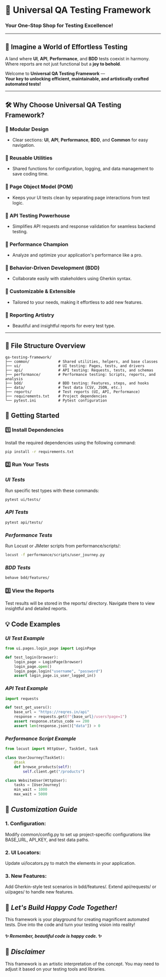 # 🎯 **Universal QA Testing Framework**  
### **Your One-Stop Shop for Testing Excellence!**  

---

## 🌟 Imagine a World of Effortless Testing  

A land where **UI**, **API**, **Performance**, and **BDD** tests coexist in harmony.  
Where reports are not just functional but a **joy to behold**.  

Welcome to **Universal QA Testing Framework** —  
**Your key to unlocking efficient, maintainable, and artistically crafted automated tests!**  

---

## 🛠️ **Why Choose Universal QA Testing Framework?**

### **🔹 Modular Design**
- Clear sections: **UI**, **API**, **Performance**, **BDD**, and **Common** for easy navigation.

### **🔹 Reusable Utilities**
- Shared functions for configuration, logging, and data management to save coding time.

### **🔹 Page Object Model (POM)**
- Keeps your UI tests clean by separating page interactions from test logic.

### **🔹 API Testing Powerhouse**
- Simplifies API requests and response validation for seamless backend testing.

### **🔹 Performance Champion**
- Analyze and optimize your application's performance like a pro.

### **🔹 Behavior-Driven Development (BDD)**
- Collaborate easily with stakeholders using Gherkin syntax.

### **🔹 Customizable & Extensible**
- Tailored to your needs, making it effortless to add new features.

### **🔹 Reporting Artistry**
- Beautiful and insightful reports for every test type.

---

## 🔎 **File Structure Overview**

```plaintext
qa-testing-framework/
├── common/             # Shared utilities, helpers, and base classes
├── ui/                 # UI testing: Pages, tests, and drivers
├── api/                # API testing: Requests, tests, and schemas
├── performance/        # Performance testing: Scripts, reports, and analysis
├── bdd/                # BDD testing: Features, steps, and hooks
├── data/               # Test data (CSV, JSON, etc.)
├── reports/            # Test reports (UI, API, Performance)
├── requirements.txt    # Project dependencies
└── pytest.ini          # Pytest configuration

```

## 🚀 **Getting Started**

### **1️⃣ Install Dependencies**
Install the required dependencies using the following command:
```bash
pip install -r requirements.txt
```

### **2️⃣ Run Your Tests**
### ***UI Tests***
Run specific test types with these commands:
```bash
pytest ui/tests/
```
### ***API Tests***
```bash
pytest api/tests/
```
### ***Performance Tests***
Run Locust or JMeter scripts from performance/scripts/:
```bash
locust -f performance/scripts/user_journey.py
```
### ***BDD Tests***
```bash
behave bdd/features/
```
### **3️⃣ View the Reports**
Test results will be stored in the reports/ directory. Navigate there to view insightful and detailed reports.

## 💡 **Code Examples**
### ***UI Test Example***
```python
from ui.pages.login_page import LoginPage

def test_login(browser):
    login_page = LoginPage(browser)
    login_page.open()
    login_page.login("username", "password")
    assert login_page.is_user_logged_in()
```
### ***API Test Example***
```python
import requests

def test_get_users():
    base_url = "https://reqres.in/api"
    response = requests.get(f"{base_url}/users?page=1")
    assert response.status_code == 200
    assert len(response.json()["data"]) > 0
```
### ***Performance Script Example***
```python
from locust import HttpUser, TaskSet, task

class UserJourney(TaskSet):
    @task
    def browse_products(self):
        self.client.get("/products")

class WebsiteUser(HttpUser):
    tasks = [UserJourney]
    min_wait = 1000
    max_wait = 5000
```
## 🧩 ***Customization Guide***
### 1. Configuration:
Modify common/config.py to set up project-specific configurations like BASE_URL, API_KEY, and test data paths.

### 2. UI Locators:
Update ui/locators.py to match the elements in your application.

### 3. New Features:

Add Gherkin-style test scenarios in bdd/features/.
Extend api/requests/ or ui/pages/ to handle new features.

## 🌈 ***Let's Build Happy Code Together!***
This framework is your playground for creating magnificent automated tests.
Dive into the code and turn your testing vision into reality!

#### ✨ ***Remember, beautiful code is happy code.*** ✨

## 📢 ***Disclaimer***
This framework is an artistic interpretation of the concept.
You may need to adjust it based on your testing tools and libraries.

